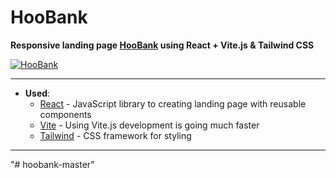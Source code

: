 HooBank 
===========
**Responsive landing page [HooBank](https://1kiritos1.github.io/hoobank/) using React + Vite.js & Tailwind CSS**

[![HooBank](https://lh3.googleusercontent.com/pw/AL9nZEVIjtPOdmE1lfDJ7sc18bxwkRvEVS1xNoipgSzWsdVIVhY-P_ThEAjJurRKD_DI8fYXHSyD51WI_rSzzWOqQv9pMb6hdcvxfOPivKj5Rl8d8mXb-yKEHSPgu56z5nfBNI1wsHiwrkvQIblsaCUUMS9Q=w1439-h843-no?authuser=0)](https://1kiritos1.github.io/hoobank/) 

-----------
- **Used**: 
	- [React](https://reactjs.org/) - JavaScript library to creating landing page with reusable components
	- [Vite](https://vitejs.dev/) - Using Vite.js development is going much faster
	- [Tailwind](https://tailwindcss.com/) - CSS framework for styling
-----------
"# hoobank-master" 
